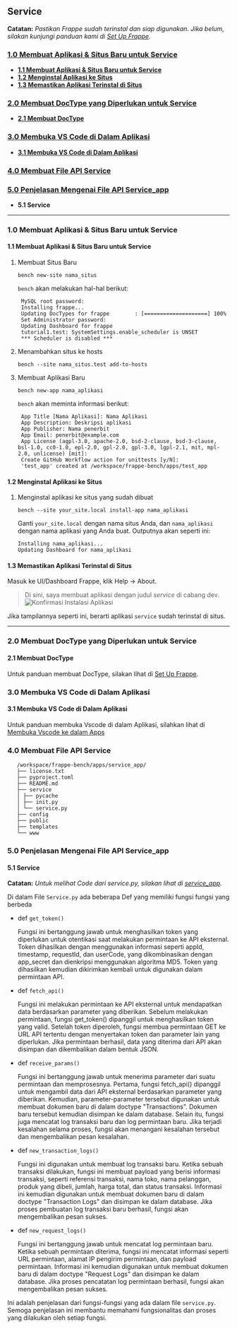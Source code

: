 ## Service

**Catatan:** *Pastikan Frappe sudah terinstal dan siap digunakan. Jika belum, silakan kunjungi panduan kami di [Set Up Frappe](https://github.com/KenkenOC/FOR-SOUNDBOX/tree/main/Set%20Up%20Frappe).*

### [1.0 Membuat Aplikasi & Situs Baru untuk Service](#1.0-Membuat-Aplikasi-&-Situs-Baru-Untuk-Service)
- [**1.1 Membuat Aplikasi & Situs Baru untuk Service**](#11-Membuat-Aplikasi-&-Situs-Baru-Untuk-Service)
- [**1.2 Menginstal Aplikasi ke Situs**](#12-Menginstal-Aplikasi-ke-Situs)
- [**1.3 Memastikan Aplikasi Terinstal di Situs**](#13-Memastikan-Aplikasi-Terinstal-di-Situs)

### [2.0 Membuat DocType yang Diperlukan untuk Service](#20-Membuat-DocType-yang-Diperlukan-untuk-Service)
- [**2.1 Membuat DocType**](#21-Membuat-DocType)

### [3.0 Membuka VS Code di Dalam Aplikasi](#30-Membuka-VS-Code-di-Dalam-Aplikasi)
- [**3.1 Membuka VS Code di Dalam Aplikasi**](#31-Membuka-VS-Code-di-Dalam-Aplikasi)

### [4.0 Membuat File API Service](#40-Membuat-File-API-Service)

### [5.0 Penjelasan Mengenai File API Service_app](#50-Penjelasan-Mengenai-File-API-Service_app)

- **5.1 Service**

---

### 1.0 Membuat Aplikasi & Situs Baru untuk Service

#### 1.1 Membuat Aplikasi & Situs Baru untuk Service

1. Membuat Situs Baru

       bench new-site nama_situs

    `bench` akan melakukan hal-hal berikut:

        MySQL root password: 
        Installing frappe...
        Updating DocTypes for frappe        : [====================] 100%
        Set Administrator password: 
        Updating Dashboard for frappe
        tutorial1.test: SystemSettings.enable_scheduler is UNSET
        *** Scheduler is disabled ***

2. Menambahkan situs ke hosts

       bench --site nama_situs.test add-to-hosts

3. Membuat Aplikasi Baru

       bench new-app nama_aplikasi

    `bench` akan meminta informasi berikut:

        App Title [Nama Aplikasi]: Nama Aplikasi
        App Description: Deskripsi aplikasi
        App Publisher: Nama penerbit
        App Email: penerbit@example.com
        App License (agpl-3.0, apache-2.0, bsd-2-clause, bsd-3-clause, bsl-1.0, cc0-1.0, epl-2.0, gpl-2.0, gpl-3.0, lgpl-2.1, mit, mpl-2.0, unlicense) [mit]:
        Create GitHub Workflow action for unittests [y/N]:
        'test_app' created at /workspace/frappe-bench/apps/test_app

#### 1.2 Menginstal Aplikasi ke Situs

1. Menginstal aplikasi ke situs yang sudah dibuat

       bench --site your_site.local install-app nama_aplikasi

    Ganti `your_site.local` dengan nama situs Anda, dan `nama_aplikasi` dengan nama aplikasi yang Anda buat. Outputnya akan seperti ini:

       Installing nama_aplikasi...
       Updating Dashboard for nama_aplikasi

#### 1.3 Memastikan Aplikasi Terinstal di Situs

Masuk ke UI/Dashboard Frappe, klik Help -> About.
> Di sini, saya membuat aplikasi dengan judul *service* di cabang dev.
![Konfirmasi Instalasi Aplikasi](https://github.com/KenkenOC/FOR-SOUNDBOX/assets/161264420/063e3efd-3ad9-4573-a86e-56d4fb7d1f43)

Jika tampilannya seperti ini, berarti aplikasi `service` sudah terinstal di situs.

---

### 2.0 Membuat DocType yang Diperlukan untuk Service

#### 2.1 Membuat DocType
Untuk panduan membuat DocType, silakan lihat di [Set Up Frappe](https://github.com/KenkenOC/FOR-SOUNDBOX/tree/main/Set%20Up%20Frappe).

### 3.0 Membuka VS Code di Dalam Aplikasi
#### 3.1 Membuka VS Code di Dalam Aplikasi
Untuk panduan membuka Vscode di dalam Aplikasi, silahkan lihat di [Membuka Vscode ke dalam Apps](https://github.com/KenkenOC/FOR-SOUNDBOX/tree/main/Membuka%20Vscode%20ke%20dalam%20Apps)

### 4.0 Membuat File API Service
       
       /workspace/frappe-bench/apps/service_app/
       ├── license.txt
       ├── pyproject.toml
       ├── README.md
       ├── service
       │ ├── pycache
       │ ├── init.py
       │ └── service.py
       ├── config
       ├── public
       ├── templates
       └── www

### 5.0 Penjelasan Mengenai File API Service_app
#### 5.1 Service 
**Catatan:** *Untuk melihat Code dari service.py, silakan lihat di [service_app](https://github.com/KenkenOC/FOR-SOUNDBOX/tree/main/service_app/service_app/service).*

Di dalam File `Service.py` ada beberapa Def yang memiliki fungsi fungsi yang berbeda 

- def `get_token()`
  
  Fungsi ini bertanggung jawab untuk menghasilkan token yang diperlukan untuk otentikasi saat melakukan permintaan ke API           eksternal. Token dihasilkan dengan menggunakan informasi seperti appId, timestamp, requestId, dan userCode, yang dikombinasikan   dengan app_secret dan dienkripsi menggunakan algoritma MD5. Token yang dihasilkan kemudian dikirimkan kembali untuk digunakan
  dalam permintaan API.

- def `fetch_api()`

  Fungsi ini melakukan permintaan ke API eksternal untuk mendapatkan data berdasarkan parameter yang diberikan. Sebelum melakukan   permintaan, fungsi get_token() dipanggil untuk menghasilkan token yang valid. Setelah token diperoleh, fungsi membua
  permintaan GET ke URL API tertentu dengan menyertakan token dan parameter lain yang diperlukan. Jika permintaan berhasil, data
  yang diterima dari API akan disimpan dan dikembalikan dalam bentuk JSON.

- def `receive_params()`

  Fungsi ini bertanggung jawab untuk menerima parameter dari suatu permintaan dan memprosesnya. Pertama, fungsi fetch_api()
  dipanggil untuk mengambil data dari API eksternal berdasarkan parameter yang diberikan. Kemudian, parameter-parameter tersebut
  digunakan untuk membuat dokumen baru di dalam doctype "Transactions". Dokumen baru tersebut kemudian disimpan ke dalam database.
  Selain itu, fungsi juga mencatat log transaksi baru dan log permintaan baru. Jika terjadi kesalahan selama proses, fungsi akan
  menangani kesalahan tersebut dan mengembalikan pesan kesalahan.

- def `new_transaction_logs()`

  Fungsi ini digunakan untuk membuat log transaksi baru. Ketika sebuah transaksi dilakukan, fungsi ini membuat payload yang
  berisi informasi transaksi, seperti referensi transaksi, nama toko, nama pelanggan, produk yang dibeli, jumlah, harga total,
  dan status transaksi. Informasi ini kemudian digunakan untuk membuat dokumen baru di dalam doctype "Transaction Logs" dan
  disimpan ke dalam database. Jika proses pembuatan log transaksi baru berhasil, fungsi akan mengembalikan pesan sukses.

- def `new_request_logs()`

  Fungsi ini bertanggung jawab untuk mencatat log permintaan baru. Ketika sebuah permintaan diterima, fungsi ini mencatat
  informasi seperti URL permintaan, alamat IP pengirim permintaan, dan payload permintaan. Informasi ini kemudian digunakan untuk
  membuat dokumen baru di dalam doctype "Request Logs" dan disimpan ke dalam database. Jika proses pencatatan log permintaan
  berhasil, fungsi akan mengembalikan pesan sukses.
  
Ini adalah penjelasan dari fungsi-fungsi yang ada dalam file `service.py`. Semoga penjelasan ini membantu memahami fungsionalitas dan proses yang dilakukan oleh setiap fungsi.
